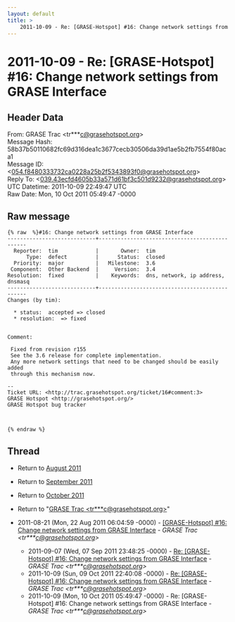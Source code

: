 ```yaml
---
layout: default
title: >
    2011-10-09 - Re: [GRASE-Hotspot] #16: Change network settings from GRASE Interface
---
```


# 2011-10-09 - Re: [GRASE-Hotspot] #16: Change network settings from GRASE Interface

## Header Data

From: GRASE Trac \<tr***c@grasehotspot.org\><br>
Message Hash: 58b37b50110682fc69d316dea1c3677cecb30506da39d1ae5b2fb7554f80aca1<br>
Message ID: \<054.f8480333732ca0228a25b2f5343893f0@grasehotspot.org\><br>
Reply To: \<039.43ecfd4605b33a571d61bf3c501d9232@grasehotspot.org\><br>
UTC Datetime: 2011-10-09 22:49:47 UTC<br>
Raw Date: Mon, 10 Oct 2011 05:49:47 -0000<br>

## Raw message

```
{% raw  %}#16: Change network settings from GRASE Interface
----------------------------+-----------------------------------------------
  Reporter:  tim            |       Owner:  tim                              
      Type:  defect         |      Status:  closed                           
  Priority:  major          |   Milestone:  3.6                              
 Component:  Other Backend  |     Version:  3.4                              
Resolution:  fixed          |    Keywords:  dns, network, ip address, dnsmasq
----------------------------+-----------------------------------------------
Changes (by tim):

  * status:  accepted => closed
  * resolution:  => fixed


Comment:

 Fixed from revision r155
 See the 3.6 release for complete implementation.
 Any more network settings that need to be changed should be easily added
 through this mechanism now.

-- 
Ticket URL: <http://trac.grasehotspot.org/ticket/16#comment:3>
GRASE Hotspot <http://grasehotspot.org/>
GRASE Hotspot bug tracker



{% endraw %}
```

## Thread

+ Return to [August 2011](/archive/2011/08)
+ Return to [September 2011](/archive/2011/09)
+ Return to [October 2011](/archive/2011/10)

+ Return to "[GRASE Trac <tr***c<span>@</span>grasehotspot.org>](/authors/tr___c_at_grasehotspot_org)"

+ 2011-08-21 (Mon, 22 Aug 2011 06:04:59 -0000) - [[GRASE-Hotspot] #16: Change network settings from GRASE Interface](/archive/2011/08/34749cdf5588469a0af160a63a264eb48378356b4fb9ed0f538a86727ae398b9) - _GRASE Trac \<tr***c@grasehotspot.org\>_
  + 2011-09-07 (Wed, 07 Sep 2011 23:48:25 -0000) - [Re: [GRASE-Hotspot] #16: Change network settings from GRASE Interface](/archive/2011/09/cd31d73b99656a6383f8cd25b86f2abf32619b033bae12b9dc185071a3e5f346) - _GRASE Trac \<tr***c@grasehotspot.org\>_
  + 2011-10-09 (Sun, 09 Oct 2011 22:40:08 -0000) - [Re: [GRASE-Hotspot] #16: Change network settings from GRASE Interface](/archive/2011/10/b50e63759f224cb0e693f3f56d65bc90e62b1507d363dfc7198cdebb38c2435a) - _GRASE Trac \<tr***c@grasehotspot.org\>_
  + 2011-10-09 (Mon, 10 Oct 2011 05:49:47 -0000) - Re: [GRASE-Hotspot] #16: Change network settings from GRASE Interface - _GRASE Trac \<tr***c@grasehotspot.org\>_


